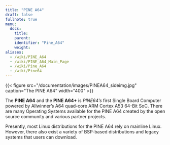 ```yaml
---
title: "PINE A64"
draft: false
fullnote: true
menu:
  docs:
    title:
    parent:
    identifier: "Pine_A64"
    weight:
aliases:
  - /wiki/PINE_A64
  - /wiki/PINE_A64_Main_Page
  - /wiki/Pine_A64
  - /wiki/Pine64
---
```


{{< figure src="/documentation/images/PINEA64_sideimg.jpg" caption="The PINE A64" width="400" >}}

The **PINE A64** and the **PINE A64+** is _PINE64’s_ first Single Board Computer powered by Allwinner’s A64 quad-core ARM Cortex A53 64-Bit SoC. There are many Operating Systems available for the PINE A64 created by the open source community and various partner projects. 

Presently, most Linux distributions for the PINE A64 rely on mainline Linux. However, there also exist a variety of BSP-based distributions and legacy systems that users can download.
